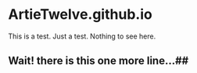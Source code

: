 # ArtieTwelve.github.io

This is a test. Just a test. Nothing to see here.

## Wait! there is this one more line...##
